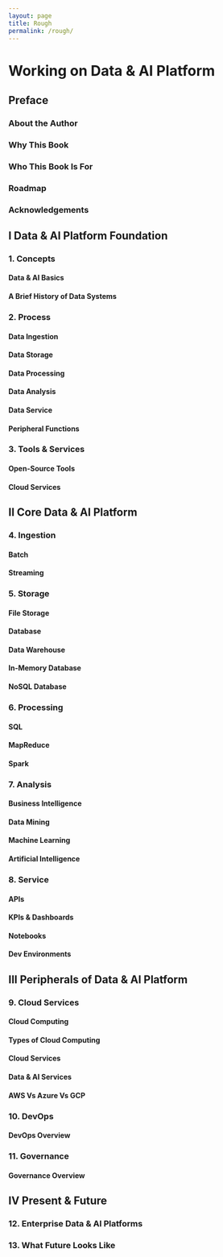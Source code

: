 ```yaml
---
layout: page
title: Rough
permalink: /rough/
---
```


# Working on Data & AI Platform

## Preface
### About the Author
### Why This Book
### Who This Book Is For
### Roadmap
### Acknowledgements

## I Data & AI Platform Foundation
### 1. Concepts
#### Data & AI Basics
#### A Brief History of Data Systems

### 2. Process
#### Data Ingestion
#### Data Storage
#### Data Processing
#### Data Analysis
#### Data Service
#### Peripheral Functions

### 3. Tools & Services
#### Open-Source Tools
#### Cloud Services

## II Core Data & AI Platform 
### 4. Ingestion
#### Batch
#### Streaming

### 5. Storage
#### File Storage
#### Database
#### Data Warehouse
#### In-Memory Database
#### NoSQL Database

### 6. Processing
#### SQL
#### MapReduce
#### Spark

### 7. Analysis
#### Business Intelligence
#### Data Mining
#### Machine Learning
#### Artificial Intelligence

### 8. Service
#### APIs
#### KPIs & Dashboards
#### Notebooks
#### Dev Environments

## III Peripherals of Data & AI Platform
### 9. Cloud Services
#### Cloud Computing
#### Types of Cloud Computing
#### Cloud Services
#### Data & AI Services
#### AWS Vs Azure Vs GCP

### 10. DevOps
#### DevOps Overview

### 11. Governance
#### Governance Overview

## IV Present & Future
### 12. Enterprise Data & AI Platforms
### 13. What Future Looks Like


